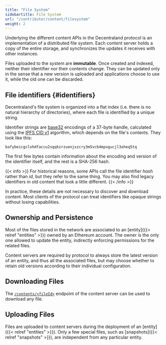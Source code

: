 ```yaml
---
title: "File System"
sidebartitle: File System
url: "/contributor/content/filesystem"
weight: 2
---
```


Underlying the different content APIs in the Decentraland protocol is an implementation of a distributed file system. Each content server holds a copy of the entire storage, and synchronizes the updates it receives with other instances.

Files uploaded to the system are **immutable**. Once created and indexed, neither their identifier
nor their contents change. They can be updated only in the sense that a new version is uploaded and
applications choose to use it, while the old one can be discarded.

## File identifiers {#identifiers}

Decentraland's file system is organized into a flat index (i.e. there is no natural hierarchy
of directories), where each file is identified by a unique string.

Identifier strings are [base32](https://en.wikipedia.org/wiki/Base32) encodings of a 37-byte handle, calculated using the [IPFS CID v1](https://docs.ipfs.tech/concepts/content-addressing/) algorithm, which depends on the file's contents. They look like this:

```
bafybeicgclohdfaccu2sqqkzrzuenjxzcry3m5vcb4mpxgucjl3oheq5tq
```

The first few bytes contain information about the encoding and version of the identifier itself, and the rest is a SHA-256 hash.

{{< info >}}
For historical reasons, some APIs call the file identifier _hash_ rather than _id_, but they refer to the same thing. You may also find legacy identifiers in old content that look a little different.
{{< /info >}}

In practice, these details are not necessary to discover and download content. Most clients of the protocol can treat identifiers like opaque strings without losing capabilities.

## Ownership and Persistence

Most of the files stored in the network are associated to an [entity]({{< relref "entities" >}}) owned by an Ethereum account. The owner is the only one allowed to update the entity, indirectly enforcing permissions for the related files.

Content servers are required by protocol to always store the latest version of an entity, and thus all the associated files, but may choose whether to retain old versions according to their individual configuration.

## Downloading Files

The [`/contents/<fileId>`](https://decentraland.github.io/catalyst-api-specs/#tag/Content-Server/operation/getContentFile) endpoint of the content server can be used to download any file.

## Uploading Files

Files are uploaded to content servers during the deployment of an [entity]({{< relref "entities" >}}). Only a few special files, such as [snapshots]({{< relref "snapshots" >}}), are independent from any particular entity.